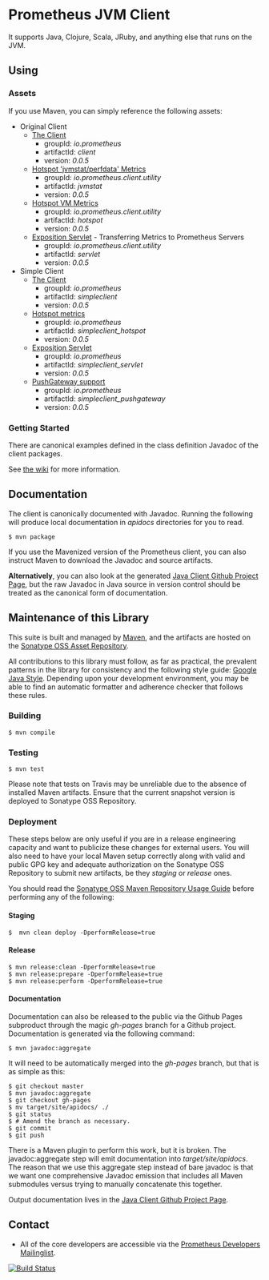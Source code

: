 # Prometheus JVM Client
It supports Java, Clojure, Scala, JRuby, and anything else that runs on the JVM.

## Using
### Assets
If you use Maven, you can simply reference the following
assets:

  * Original Client
    * [The Client](http://mvnrepository.com/artifact/io.prometheus/client)
      * groupId: _io.prometheus_
      * artifactId: _client_
      * version: _0.0.5_
    * [Hotspot 'jvmstat/perfdata' Metrics](http://mvnrepository.com/artifact/io.prometheus.client.utility/jvmstat)
      * groupId: _io.prometheus.client.utility_
      * artifactId: _jvmstat_
      * version: _0.0.5_
    * [Hotspot VM Metrics](http://mvnrepository.com/artifact/io.prometheus.client.utility/hotspot)
      * groupId: _io.prometheus.client.utility_
      * artifactId: _hotspot_
      * version: _0.0.5_
    * [Exposition Servlet](http://mvnrepository.com/artifact/io.prometheus.client.utility/servlet) - Transferring Metrics to Prometheus Servers
      * groupId: _io.prometheus.client.utility_
      * artifactId: _servlet_
      * version: _0.0.5_
  * Simple Client
    * [The Client](http://mvnrepository.com/artifact/io.prometheus/simpleclient)
      * groupId: _io.prometheus_
      * artifactId: _simpleclient_
      * version: _0.0.5_
    * [Hotspot metrics](http://mvnrepository.com/artifact/io.prometheus.client/simpleclient_hotspot)
      * groupId: _io.prometheus_
      * artifactId: _simpleclient_hotspot_
      * version: _0.0.5_
    * [Exposition Servlet](http://mvnrepository.com/artifact/io.prometheus.client/simpleclient_servlet)
      * groupId: _io.prometheus_
      * artifactId: _simpleclient_servlet_
      * version: _0.0.5_
    * [PushGateway support](http://mvnrepository.com/artifact/io.prometheus.client/simpleclient_pushgateway)
      * groupId: _io.prometheus_
      * artifactId: _simpleclient_pushgateway_
      * version: _0.0.5_

### Getting Started
There are canonical examples defined in the class definition Javadoc of the client packages.

See [the wiki](https://github.com/prometheus/client_java/wiki) for more information.

## Documentation
The client is canonically documented with Javadoc.  Running the following will produce local documentation
in _apidocs_ directories for you to read.

    $ mvn package

If you use the Mavenized version of the Prometheus client, you can also instruct Maven to download the Javadoc and
source artifacts.

<strong>Alternatively</strong>, you can also look at the generated [Java Client
Github Project Page](http://prometheus.github.io/client_java), but the raw
Javadoc in Java source in version control should be treated as the canonical
form of documentation.

## Maintenance of this Library
This suite is built and managed by [Maven](http://maven.apache.org), and the
artifacts are hosted on the [Sonatype OSS Asset Repository](https://docs.sonatype.org/display/Repository/Sonatype+OSS+Maven+Repository+Usage+Guide).

All contributions to this library must follow, as far as practical, the
prevalent patterns in the library for consistency and the following style
guide: [Google Java Style](http://goo.gl/FfwVsc).  Depending upon your
development environment, you may be able to find an automatic formatter
and adherence checker that follows these rules.

### Building

    $ mvn compile

### Testing

    $ mvn test

Please note that tests on Travis may be unreliable due to the absence of
installed Maven artifacts.  Ensure that the current snapshot version is
deployed to Sonatype OSS Repository.

###  Deployment
These steps below are only useful if you are in a release engineering capacity
and want to publicize these changes for external users.  You will also need to
have your local Maven setup correctly along with valid and public GPG key and
adequate authorization on the Sonatype OSS Repository to submit new artifacts,
be they _staging_ or _release_ ones.

You should read the [Sonatype OSS Maven Repository Usage
Guide](http://goo.gl/Sp9No5) before performing any of the following:

#### Staging
    $  mvn clean deploy -DperformRelease=true

#### Release
    $ mvn release:clean -DperformRelease=true
    $ mvn release:prepare -DperformRelease=true
    $ mvn release:perform -DperformRelease=true

#### Documentation
Documentation can also be released to the public via the Github Pages subproduct
through the magic _gh-pages_ branch for a Github project.  Documentation is
generated via the following command:

    $ mvn javadoc:aggregate

It will need to be automatically merged into the _gh-pages_ branch, but that is
as simple as this:

    $ git checkout master
    $ mvn javadoc:aggregate
    $ git checkout gh-pages
    $ mv target/site/apidocs/ ./
    $ git status
    $ # Amend the branch as necessary.
    $ git commit
    $ git push

There is a Maven plugin to perform this work, but it is broken.  The
javadoc:aggregate step will emit documentation into
_target/site/apidocs_.  The reason that we use this aggregate step instead
of bare javadoc is that we want one comprehensive Javadoc emission that includes
all Maven submodules versus trying to manually concatenate this together.

Output documentation lives in the [Java Client Github Project
Page](http://prometheus.github.io/client_java).


## Contact
  * All of the core developers are accessible via the [Prometheus Developers Mailinglist](https://groups.google.com/forum/?fromgroups#!forum/prometheus-developers).


[![Build Status](https://travis-ci.org/prometheus/client_java.png?branch=master)](https://travis-ci.org/prometheus/client_java)
